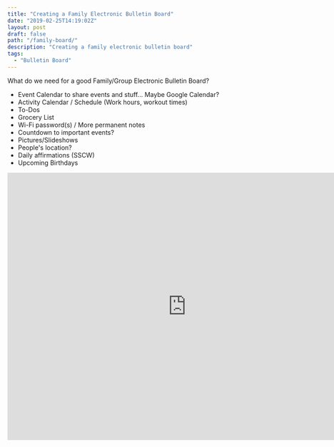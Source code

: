 ```yaml
---
title: "Creating a Family Electronic Bulletin Board"
date: "2019-02-25T14:19:02Z"
layout: post
draft: false
path: "/family-board/"
description: "Creating a family electronic bulletin board"
tags:
  - "Bulletin Board"
---
```


What do we need for a good Family/Group Electronic Bulletin Board?

- Event Calendar to share events and stuff... Maybe Google Calendar?
- Activity Calendar / Schedule (Work hours, workout times)
- To-Dos
- Grocery List
- Wi-Fi password(s) / More permanent notes
- Countdown to important events?
- Pictures/Slideshows
- People's location?
- Daily affirmations (SSCW)
- Upcoming Birthdays

<iframe src="https://calendar.google.com/calendar/htmlembed?src=%23contacts%40group.v.calendar.google.com&ctz=America%2FNew_York" style="border: 0" width="800" height="600" frameborder="0" scrolling="no"></iframe>
